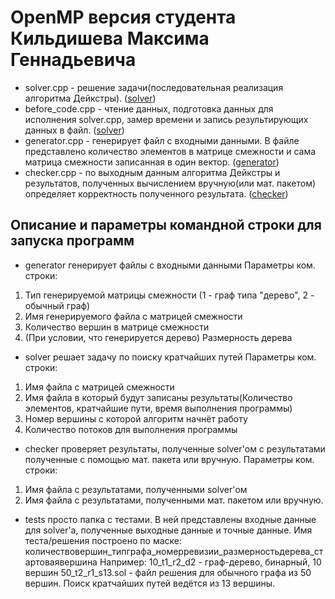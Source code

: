 # OpenMP версия студента Кильдишева Максима Геннадьевича

- solver.cpp - решение задачи(последовательная реализация алгоритма Дейкстры). ([solver](https://github.com/mkildishev/parprog-2018-1/tree/master/groups/1403-3/kildishev_mg/2-openmp/solver/solver.cpp))
- before_code.cpp - чтение данных, подготовка данных для исполнения solver.cpp, замер времени и запись результирующих данных в файл. ([solver](https://github.com/mkildishev/parprog-2018-1/tree/master/groups/1403-3/kildishev_mg/2-openmp/solver/before_code.cpp"))
- generator.cpp - генерирует файл с входными данными. В файле представлено количество элементов
в матрице смежности и сама матрица смежности записанная в один вектор. ([generator](https://github.com/mkildishev/parprog-2018-1/tree/master/groups/1403-3/kildishev_mg/1-test-version/generator"))
- checker.cpp - по выходным данным алгоритма Дейкстры и результатов, полученных
вычислением вручную(или мат. пакетом) определяет корректность полученного результата. ([checker](https://github.com/mkildishev/parprog-2018-1/tree/master/groups/1403-3/kildishev_mg/1-test-version/checker"))

## Описание и параметры командной строки для запуска программ
- generator генерирует файлы с входными данными
Параметры ком. строки:

1) Тип генерируемой матрицы смежности (1 - граф типа "дерево", 2 - обычный граф)
2) Имя генерируемого файла с матрицей смежности
3) Количество вершин в матрице смежности
4) (При условии, что генерируется дерево) Размерность дерева

- solver решает задачу по поиску кратчайших путей
Параметры ком. строки:

1) Имя файла с матрицей смежности
2) Имя файла в который будут записаны результаты(Количество элементов, кратчайшие пути, время выполнения программы)
3) Номер вершины с которой алгоритм начнёт работу
4) Количество потоков для выполнения программы

- checker проверяет результаты, полученные solver'ом с результатами полученные с помощью мат. пакета или вручную.
 Параметры ком. строки:

 1) Имя файла с результатами, полученными solver'ом
 2) Имя файла с результатами, полученными мат. пакетом или вручную.

- tests просто папка с тестами. В ней представлены входные данные для solver'a, полученные
выходные данные и точные данные.
Имя теста/решения построено по маске:
количествовершин_типграфа_номерревизии_размерностьдерева_стартоваявершина
Например: 10_t1_r2_d2 - граф-дерево, бинарный, 10 вершин
50_t2_r1_s13.sol - файл решения для обычного графа из 50 вершин. Поиск кратчайших путей ведётся из 13 вершины.
